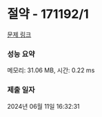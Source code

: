 # 절약 - 171192/1 

[문제 링크](https://level.goorm.io/exam/171192/%EC%A0%88%EC%95%BD/quiz/1) 

### 성능 요약

메모리: 31.06 MB, 시간: 0.22 ms

### 제출 일자

2024년 06월 11일 16:32:31

